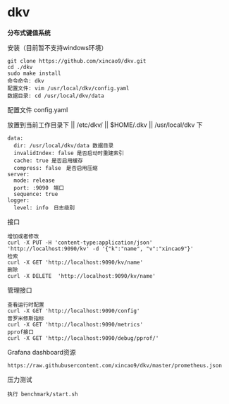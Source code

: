 # dkv

**分布式键值系统**

安装（目前暂不支持windows环境）

```
git clone https://github.com/xincao9/dkv.git
cd ./dkv
sudo make install
命令命令: dkv
配置文件: vim /usr/local/dkv/config.yaml
数据目录: cd /usr/local/dkv/data
```

配置文件 config.yaml

放置到当前工作目录下 || /etc/dkv/ || $HOME/.dkv || /usr/local/dkv 下

```
data:
  dir: /usr/local/dkv/data 数据目录
  invalidIndex: false 是否启动时重建索引
  cache: true 是否启用缓存
  compress: false　是否启用压缩
server:
  mode: release
  port: :9090　端口
  sequence: true
logger:
  level: info　日志级别
```

接口

```
增加或者修改
curl -X PUT -H 'content-type:application/json' 'http://localhost:9090/kv' -d '{"k":"name", "v":"xincao9"}'
检索
curl -X GET 'http://localhost:9090/kv/name'
删除
curl -X DELETE  'http://localhost:9090/kv/name'
```

管理接口

```
查看运行时配置
curl -X GET 'http://localhost:9090/config'
普罗米修斯指标
curl -X GET 'http://localhost:9090/metrics'
pprof接口
curl -X GET 'http://localhost:9090/debug/pprof/'
```

Grafana dashboard资源

```
https://raw.githubusercontent.com/xincao9/dkv/master/prometheus.json
```

压力测试

```
执行 benchmark/start.sh
```
